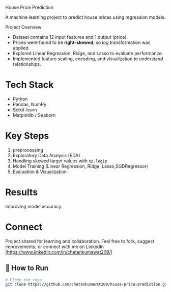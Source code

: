 House Price Prediction

A machine learning project to predict house prices using regression models.  

Project Overview
- Dataset contains 12 input features and 1 output (price).
- Prices were found to be **right-skewed**, so log transformation was applied.
- Explored Linear Regression, Ridge, and Lasso to evaluate performance.
- Implemented feature scaling, encoding, and visualization to understand relationships.

# Tech Stack
- Python  
- Pandas, NumPy  
- Scikit-learn  
- Matplotlib / Seaborn  

# Key Steps
  1. preprocessing  
  2. Exploratory Data Analysis (EDA)  
  3. Handling skewed target values with `np.log1p`  
  4. Model Training (Linear Regression, Ridge, Lasso,SGDRegressor)  
  5. Evaluation & Visualization  


# Results
   Improving model accuracy.


# Connect
Project shared for learning and collaboration.
Feel free to fork, suggest improvements, or connect with me on LinkedIn [https://www.linkedin.com/in/chetankumawat209/]


## 🔗 How to Run
```bash
# Clone the repo
git clone https://github.com/chetankumawat209/house-price-prediction.git```
